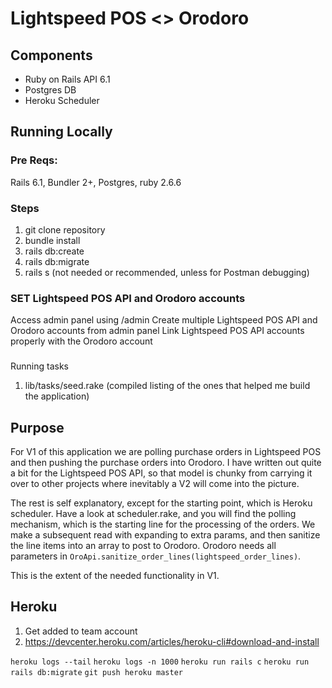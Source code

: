 # Lightspeed POS <> Orodoro 

## Components 
- Ruby on Rails API 6.1 
- Postgres DB 
- Heroku Scheduler 

## Running Locally 

### Pre Reqs: 
Rails 6.1, Bundler 2+, Postgres, ruby 2.6.6

### Steps
1. git clone repository 
2. bundle install 
3. rails db:create 
4. rails db:migrate 
5. rails s (not needed or recommended, unless for Postman debugging)

### SET Lightspeed POS API and Orodoro accounts
Access admin panel using /admin
Create multiple Lightspeed POS API and Orodoro accounts from admin panel
Link Lightspeed POS API accounts properly with the Orodoro account

###
Running tasks 
 1. lib/tasks/seed.rake (compiled listing of the ones that helped me build the application) 


## Purpose 
For V1 of this application we are polling purchase orders in Lightspeed POS and then pushing the purchase orders into Orodoro. I have written out quite a bit for the Lightspeed POS API, so that model is chunky from carrying it over to other projects where inevitably a V2 will come into the picture. 

The rest is self explanatory, except for the starting point, which is Heroku scheduler. Have a look at scheduler.rake, and you will find the polling mechanism, which is the starting line for the processing of the orders. We make a subsequent read with expanding to extra params, and then sanitize the line items into an array to post to Orodoro. Orodoro needs all parameters in ```OroApi.sanitize_order_lines(lightspeed_order_lines)```.

This is the extent of the needed functionality in V1. 

## Heroku 
1. Get added to team account 
2. https://devcenter.heroku.com/articles/heroku-cli#download-and-install

```heroku logs --tail```
```heroku logs -n 1000```
```heroku run rails c``` 
```heroku run rails db:migrate```
```git push heroku master```

